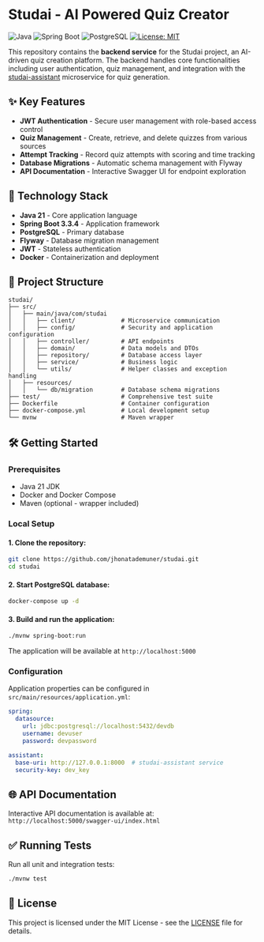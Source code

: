 # Studai - AI Powered Quiz Creator

![Java](https://img.shields.io/badge/java-21-blue)
![Spring Boot](https://img.shields.io/badge/Spring_Boot-3.3.4-brightgreen)
![PostgreSQL](https://img.shields.io/badge/PostgreSQL-16-blue)
[![License: MIT](https://img.shields.io/badge/License-MIT-yellow.svg)](LICENSE)

This repository contains the **backend service** for the Studai project, an AI-driven quiz creation platform. The backend handles core functionalities including user authentication, quiz management, and integration with the [studai-assistant](https://github.com/kenzokomati/studai-assistant) microservice for quiz generation.

## ✨ Key Features
- **JWT Authentication** - Secure user management with role-based access control
- **Quiz Management** - Create, retrieve, and delete quizzes from various sources
- **Attempt Tracking** - Record quiz attempts with scoring and time tracking
- **Database Migrations** - Automatic schema management with Flyway
- **API Documentation** - Interactive Swagger UI for endpoint exploration

## 🚀 Technology Stack
- **Java 21** - Core application language
- **Spring Boot 3.3.4** - Application framework
- **PostgreSQL** - Primary database
- **Flyway** - Database migration management
- **JWT** - Stateless authentication
- **Docker** - Containerization and deployment

## 📂 Project Structure
```plaintext
studai/
├── src/
│   ├── main/java/com/studai
│   │   ├── client/             # Microservice communication
│   │   ├── config/             # Security and application configuration
│   │   ├── controller/         # API endpoints
│   │   ├── domain/             # Data models and DTOs
│   │   ├── repository/         # Database access layer
│   │   ├── service/            # Business logic
│   │   └── utils/              # Helper classes and exception handling
│   ├── resources/
│   │   └── db/migration        # Database schema migrations
├── test/                       # Comprehensive test suite
├── Dockerfile                  # Container configuration
├── docker-compose.yml          # Local development setup
└── mvnw                        # Maven wrapper
```

## 🛠️ Getting Started
### Prerequisites
- Java 21 JDK
- Docker and Docker Compose
- Maven (optional - wrapper included)

### Local Setup
#### 1. Clone the repository:
```bash
git clone https://github.com/jhonatademuner/studai.git
cd studai
```

#### 2. Start PostgreSQL database:
```bash
docker-compose up -d
```

#### 3. Build and run the application:
```bash
./mvnw spring-boot:run 
```

The application will be available at `http://localhost:5000`

### Configuration
Application properties can be configured in `src/main/resources/application.yml`:
```yml
spring:
  datasource:
    url: jdbc:postgresql://localhost:5432/devdb
    username: devuser
    password: devpassword

assistant:
  base-uri: http://127.0.0.1:8000  # studai-assistant service
  security-key: dev_key
```

## 🌐 API Documentation

Interactive API documentation is available at:
`http://localhost:5000/swagger-ui/index.html`

## ✅ Running Tests
Run all unit and integration tests:
```bash
./mvnw test 
```

## 📜 License

This project is licensed under the MIT License - see the [LICENSE](LICENSE) file for details.
